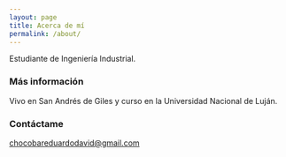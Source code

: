 ```yaml
---
layout: page
title: Acerca de mí
permalink: /about/
---
```

Estudiante de Ingeniería Industrial.


### Más información

Vivo en San Andrés de Giles y curso en la Universidad Nacional de Luján.

### Contáctame

[chocobareduardodavid@gmail.com](mailto:chocobareduardodavid@gmail.com)
